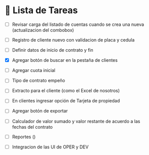 # 📝 Lista de Tareas

- [ ] Revisar carga del listado de cuentas cuando se crea una nueva (actualizacion del combobox)
- [ ] Registro de cliente nuevo con validacion de placa y cedula
- [ ] Definir datos de inicio de contrato y fin
- [x] Agregar botón de buscar en la pestaña de clientes
- [ ] Agregar cuota inicial 
- [ ] Tipo de contrato empeño 
- [ ] Extracto para el cliente (como el Excel de nosotros) 
- [ ] En clientes ingresar opción de Tarjeta de propiedad 
- [ ] Agregar botón de exportar 
- [ ] Calculador de valor sumado y valor restante de acuerdo a las fechas del contrato
- [ ] Reportes ()

- [ ] Integracion de las UI de OPER y DEV



